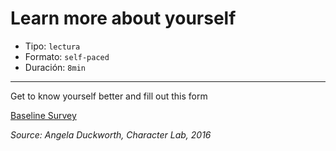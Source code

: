 # Learn more about yourself

* Tipo: `lectura`
* Formato: `self-paced`
* Duración: `8min`

***

Get to know yourself better  and fill out this form

[Baseline Survey](https://laboratoria.typeform.com/to/k6qk5miR#uid=xxxxx&email=xxxxx&name=xxxxx&cohortid=xxxxx&courseid=xxxxx&unitid=xxxxx&partid=xxxxx&fname=xxxxx&coursename=xxxxx&empresa=oea)

*Source: Angela Duckworth, Character Lab, 2016*
